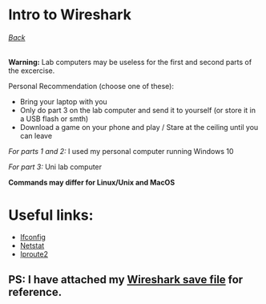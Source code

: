 # __Intro to Wireshark__
###### [Back](/)

**Warning:** Lab computers may be useless for the first and second parts of the excercise. 

Personal Recommendation (choose one of these):
- Bring your laptop with you
- Only do part 3 on the lab computer and send it to yourself (or store it in a USB flash or smth)
- Download a game on your phone and play / Stare at the ceiling until you can leave

*For parts 1 and 2:* I used my personal computer running Windows 10

*For part 3:* Uni lab computer

**Commands may differ for Linux/Unix and MacOS**

# Useful links:
- [Ifconfig](https://en.wikipedia.org/wiki/Ifconfig)
- [Netstat](https://en.wikipedia.org/wiki/Netstat)
- [Iproute2](https://en.wikipedia.org/wiki/Iproute2)

## PS: I have attached my [Wireshark save file](lab_1.pcapng) for reference.
